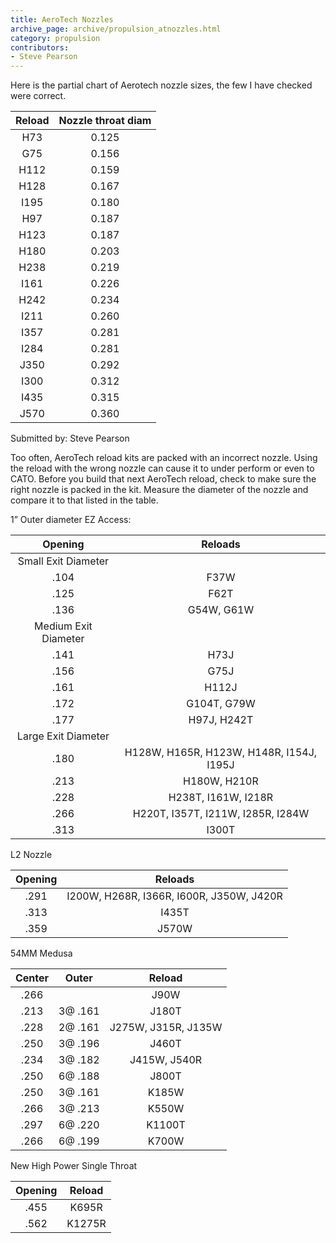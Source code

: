 ```yaml
---
title: AeroTech Nozzles
archive_page: archive/propulsion_atnozzles.html
category: propulsion
contributors:
- Steve Pearson
---
```

Here is the partial chart of Aerotech nozzle sizes, the few I have checked were correct.

| Reload   | Nozzle  throat diam  |
|:--------:|:--------------------:|
| H73      | 0.125                |
| G75      | 0.156                |
| H112     | 0.159                |
| H128     | 0.167                |
| I195     | 0.180                |
| H97      | 0.187                |
| H123     | 0.187                |
| H180     | 0.203                |
| H238     | 0.219                |
| I161     | 0.226                |
| H242     | 0.234                |
| I211     | 0.260                |
| I357     | 0.281                |
| I284     | 0.281                |
| J350     | 0.292                |
| I300     | 0.312                |
| I435     | 0.315                |
| J570     | 0.360                |


Submitted by: Steve Pearson

Too often, AeroTech reload kits are packed with an incorrect nozzle. Using the reload with the wrong nozzle can cause it to under perform or even to CATO. Before you build that next AeroTech reload, check to make sure the right nozzle is packed in the kit. Measure the diameter of the nozzle and compare it to that listed in the table.

1” Outer diameter EZ Access:

|        Opening       |                  Reloads                 |
|:--------------------:|:----------------------------------------:|
| Small Exit Diameter  |                                          |
| .104                 | F37W                                     |
| .125                 | F62T                                     |
| .136                 | G54W, G61W                               |
| Medium Exit Diameter |                                          |
| .141                 | H73J                                     |
| .156                 | G75J                                     |
| .161                 | H112J                                    |
| .172                 | G104T, G79W                              |
| .177                 | H97J, H242T                              |
| Large Exit Diameter  |                                          |
| .180                 | H128W, H165R, H123W, H148R, I154J, I195J |
| .213                 | H180W, H210R                             |
| .228                 | H238T, I161W, I218R                      |
| .266                 | H220T, I357T, I211W, I285R, I284W        |
| .313                 | I300T                                    |


L2 Nozzle

| Opening |                  Reloads                 |
|:-------:|:----------------------------------------:|
| .291    | I200W, H268R, I366R, I600R, J350W, J420R |
| .313    | I435T                                    |
| .359    | J570W                                    |

54MM Medusa

| Center |  Outer  |        Reload       |
|:------:|:-------:|:-------------------:|
| .266   |         | J90W                |
| .213   | 3@ .161 | J180T               |
| .228   | 2@ .161 | J275W, J315R, J135W |
| .250   | 3@ .196 | J460T               |
| .234   | 3@ .182 | J415W, J540R        |
| .250   | 6@ .188 | J800T               |
| .250   | 3@ .161 | K185W               |
| .266   | 3@ .213 | K550W               |
| .297   | 6@ .220 | K1100T              |
| .266   | 6@ .199 | K700W               |

New High Power Single Throat

| Opening | Reload |
|:-------:|:------:|
| .455    | K695R  |
| .562    | K1275R |

